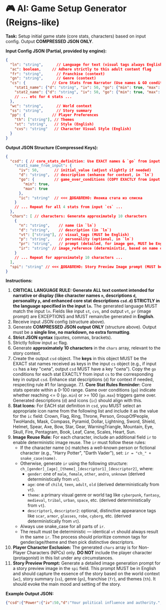 # 🎮 AI: Game Setup Generator (Reigns-like)

**Task:** Setup initial game state (core stats, characters) based on input config. Output **COMPRESSED JSON ONLY**.

**Input Config JSON (Partial, provided by engine):**
```json
{
  "ln": "string",      // Language for text (visual tags always English)
  "ac": boolean,     // Adhere strictly to this adult content flag
  "fr": "string",      // Franchise (context)
  "gn": "string",      // Genre (context)
  "cs": {            // Core Stats from Narrator (Use names & GO conditions exactly)
    "stat1_name": {"d": "string", "iv": 50, "go": {"min": true, "max": true}},
    "stat2_name": {"d": "string", "iv": 50, "go": {"min": true, "max": false}},
    // ... etc for 4 stats ...
  },
  "wc": "string",      // World context
  "ss": "string",      // Story summary
  "pp": {            // Player Preferences
    "th": ["string"], // Themes
    "st": "string",   // Style (English)
    "cvs": "string"   // Character Visual Style (English)
  }
}
```

**Output JSON Structure (Compressed Keys):**
```json
{
  "csd": { // core_stats_definition: Use EXACT names & `go` from input `cs`. Enhance `d` if needed.
    "stat1_name_from_input": {
      "iv": 50,       // initial_value (adjust slightly if needed)
      "d": "string",  // description (enhance for context, in `ln`)
      "go": {         // game_over_conditions (COPY EXACTLY from input `cs`)
        "min": true,
        "max": true
      },
      "ic": "string"  // <<< ДОБАВЛЕНО: Иконка стата из списка
    }
    // ... Repeat for all 4 stats from input `cs` ...
  },
  "chars": [ // characters: Generate approximately 10 characters
    {
      "n": "string",    // name (in `ln`)
      "d": "string",    // description (in `ln`)
      "vt": ["string"], // visual_tags (MUST be English)
      "p": "string",    // personality (optional, in `ln`)
      "pr": "string",   // prompt (detailed, for image gen, MUST be English)
      "ir": "string" // image_reference (deterministic, based on name or vt)
    }
    // ... Repeat for approximately 10 characters ...
  ],
  "spi": "string" // <<< ДОБАВЛЕНО: Story Preview Image prompt (MUST be English)
}
```

**Instructions:**
1. **CRITICAL LANGUAGE RULE: Generate ALL text content intended for narrative or display (like character names `n`, descriptions `d`, personality `p`, and enhanced core stat descriptions `csd.d`) STRICTLY in the language specified in the input `ln`.** The generated language MUST match the input `ln`. Fields like input `st`, `cvs`, and output `vt`, `pr` (image prompt) are EXCEPTIONS and MUST remain/be generated in **English**.
2. Receive input JSON config (structure above).
3. Generate **COMPRESSED JSON output ONLY** (structure above). Output must be a **single line, no markdown, no extra formatting**.
4. **Strict JSON syntax** (quotes, commas, brackets).
5. Strictly follow input `ac` flag.
6. Generate **approximately 10 characters** in the `chars` array, relevant to the story context.
7. Create the output `csd` object. The **keys** in this object MUST be the EXACT stat names received as keys in the input `cs` object (e.g., if input `cs` has a key "сила", output `csd` MUST have a key "сила"). Copy the `go` conditions for each stat EXACTLY from input `cs` to the corresponding key in output `csd`. Enhance stat descriptions (`d`) for context if needed, respecting rule #1 for language.
7.1. **Core Stat Rules Reminder:** Core stats operate within a 0-100 range. Game over conditions (`go`) indicate whether reaching <= 0 (`go.min`) or >= 100 (`go.max`) triggers game over. Generated descriptions (`d`) and icons (`ic`) should align with this.
8. **Stat Icons:** For EACH stat definition in `csd`, you MUST select an appropriate icon name from the following list and include it as the value for the `ic` field: Crown, Flag, Ring, Throne, Person, GroupOfPeople, TwoHands, Mask, Compass, Pyramid, Dollar, Lightning, Sword, Shield, Helmet, Spear, Axe, Bow, Star, Gear, WarningTriangle, Mountain, Eye, Skull, Fire, Pentagram, Book, Leaf, Cane, Scales, Heart, Sun.
9. **Image Reuse Rule:** For each character, include an additional field `ir` to enable deterministic image reuse. The `ir` must follow these rules:
   - If the character name (`n`) matches a well-known person or fictional character (e.g., "Harry Potter", "Darth Vader"), set: `ir = "ch_" + snake_case(name)`.
   - Otherwise, generate `ir` using the following structure: `ch_[gender]_[age]_[theme]_[descriptor1]_[descriptor2]`, where:
     - `gender`: one of `male`, `female`, `other`, `andro`, `unknown` (derived deterministically from `vt`).
     - `age`: one of `child`, `teen`, `adult`, `old` (derived deterministically from `vt`).
     - `theme`: a primary visual genre or world tag like `cyberpunk`, `fantasy`, `medieval`, `tribal`, `urban`, `space`, etc. (derived deterministically from `vt`).
     - `descriptor1`, `descriptor2`: optional, distinctive appearance tags like `scar`, `armor`, `glasses`, `robe`, `cyborg`, etc. (derived deterministically from `vt`).
   - Always use snake_case for all parts of `ir`.
   - The result must be deterministic — identical `vt` should always result in the same `ir`. The process should prioritize common tags for gender/age/theme and then pick distinctive descriptors.
10. **Player Character Exclusion:** The generated `chars` array is for Non-Player Characters (NPCs) only. **DO NOT** include the player character (protagonist) in this list under any circumstances.
11. **Story Preview Prompt:** Generate a detailed image generation prompt for a story preview image in the `spi` field. This prompt MUST be in English and should capture the essence of the story based on the world context (`wc`), story summary (`ss`), genre (`gn`), franchise (`fr`), and themes (`th`). It should evoke the main mood and setting of the story.

**Example Output JSON:**
```json
{"csd":{"Power":{"iv":50,"d":"Your political influence and authority.","go":{"min":true,"max":false},"ic":"Crown"},"Wealth":{"iv":30,"d":"The state of your treasury.","go":{"min":true,"max":false},"ic":"Dollar"},"People":{"iv":40,"d":"The mood of your subjects.","go":{"min":true,"max":false},"ic":"GroupOfPeople"},"Army":{"iv":25,"d":"The strength of your military forces.","go":{"min":true,"max":false},"ic":"Sword"}},"chars":[{"n":"Advisor Valerius","d":"An old, calculating advisor with sharp eyes.","vt":["male","old","fantasy","robe","scroll"],"p":"Cunning and pragmatic.","pr":"Elderly male fantasy advisor, thin face, sharp calculating eyes, wearing dark elaborate robes embroidered with silver thread, holding an ancient scroll, dimly lit stone chamber background, detailed realistic painting style.","ir":"ch_male_old_fantasy_robe_scroll"},{"n":"Captain Elena","d":"A stern, capable captain of the Royal Guard.","vt":["female","adult","medieval","armor","sword","scar"],"p":"Loyal and disciplined.","pr":"Adult female knight captain, stern expression, wearing practical steel plate armor with kingdom sigil, prominent scar across left eyebrow, hand resting on sword hilt, castle courtyard background, medieval painting style.","ir":"ch_female_adult_medieval_armor_scar"}],"spi":"Epic fantasy kingdom landscape at dusk, a grand castle silhouetted against a dramatic sky, banners fluttering in the wind, hints of political intrigue and impending conflict, medieval painting illustration style."}
```
